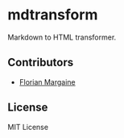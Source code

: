 mdtransform
===

Markdown to HTML transformer.

Contributors
---

- [Florian Margaine](http://margaine.com)

License
---

MIT License
